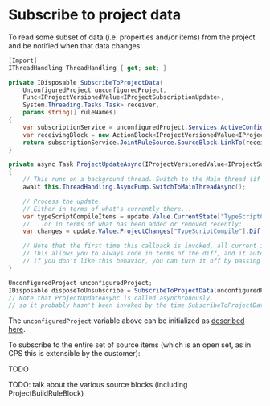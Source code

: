 Subscribe to project data
=========================

To read some subset of data (i.e. properties and/or items) from the project
and be notified when that data changes:

```csharp
[Import]
IThreadHandling ThreadHandling { get; set; }

private IDisposable SubscribeToProjectData(
    UnconfiguredProject unconfiguredProject, 
    Func<IProjectVersionedValue<IProjectSubscriptionUpdate>,
    System.Threading.Tasks.Task> receiver,
    params string[] ruleNames)
{
    var subscriptionService = unconfiguredProject.Services.ActiveConfiguredProjectSubscription;
    var receivingBlock = new ActionBlock<IProjectVersionedValue<IProjectSubscriptionUpdate>>(receiver);
    return subscriptionService.JointRuleSource.SourceBlock.LinkTo(receivingBlock, ruleNames: ruleNames);
}

private async Task ProjectUpdateAsync(IProjectVersionedValue<IProjectSubscriptionUpdate> update)
{
    // This runs on a background thread. Switch to the Main thread (if necessary):
    await this.ThreadHandling.AsyncPump.SwitchToMainThreadAsync();

    // Process the update.
    // Either in terms of what's currently there...
    var typeScriptCompileItems = update.Value.CurrentState["TypeScriptCompile"].Items;
    // ...or in terms of what has been added or removed recently:
    var changes = update.Value.ProjectChanges["TypeScriptCompile"].Difference;

    // Note that the first time this callback is invoked, all current items are presented as if they have just been added.
    // This allows you to always code in terms of the diff, and it automatically just works the first time.
    // If you don't like this behavior, you can turn it off by passing "initialDataAsNew: false" into the LinkTo method.
}

UnconfiguredProject unconfiguredProject;
IDisposable disposeToUnsubscribe = SubscribeToProjectData(unconfiguredProject, ProjectUpdateAsync, "TypeScriptCompile");
// Note that ProjectUpdateAsync is called asynchronously,
// so it probably hasn't been invoked by the time SubscribeToProjectData has returned.
```

The `unconfiguredProject` variable above can be initialized as
[described here](Finding_CPS_in_a_VS_project.md).

To subscribe to the entire set of source items (which is an open set, as
in CPS this is extensible by the customer):

TODO


TODO: talk about the various source blocks (including ProjectBuildRuleBlock)
